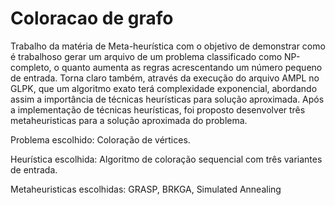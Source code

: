 # Coloracao de grafo

Trabalho da matéria de Meta-heurística com o objetivo de demonstrar como é trabalhoso gerar um arquivo
de um problema classificado como NP-completo, o quanto aumenta as regras acrescentando um número pequeno de entrada.
Torna claro também, através da execução do arquivo AMPL no GLPK, que um algoritmo exato terá complexidade exponencial,
abordando assim a importância de técnicas heurísticas para solução aproximada. Após a implementação de técnicas heurísticas, foi proposto desenvolver três metaheuristicas para a solução aproximada do problema.

Problema escolhido: Coloração de vértices.

Heurística escolhida: Algoritmo de coloração sequencial com três variantes de entrada.

Metaheuristicas escolhidas: GRASP, BRKGA, Simulated Annealing
